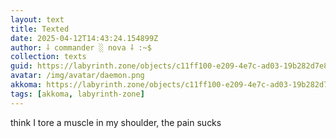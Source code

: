 ```yaml
---
layout: text
title: Texted
date: 2025-04-12T14:43:24.154899Z
author: ⸸ commander ░ nova ⸸ :~$
collection: texts
guid: https://labyrinth.zone/objects/c11ff100-e209-4e7c-ad03-19b282d7e8ce
avatar: /img/avatar/daemon.png
akkoma: https://labyrinth.zone/objects/c11ff100-e209-4e7c-ad03-19b282d7e8ce
tags: [akkoma, labyrinth-zone]
---
```


<p>think I tore a muscle in my shoulder, the pain sucks</p>